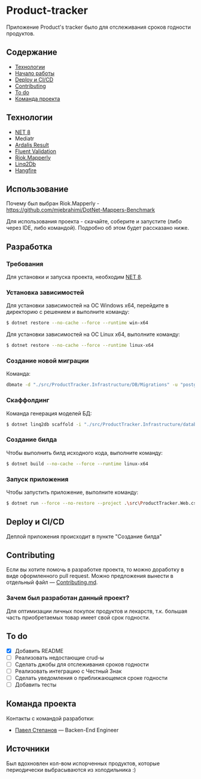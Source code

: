 # Product-tracker
Приложение Product's tracker было для отслеживания сроков годности продуктов.

## Содержание
- [Технологии](#технологии)
- [Начало работы](#начало-работы)
- [Deploy и CI/CD](#deploy-и-ci/cd)
- [Contributing](#contributing)
- [To do](#to-do)
- [Команда проекта](#команда-проекта)

## Технологии
- [NET 8](https://dotnet.microsoft.com/ru-ru/)
- Mediatr
- [Ardalis Result](https://result.ardalis.com/getting-started/)
- [Fluent Validation](https://docs.fluentvalidation.net/en/latest/)
- [Riok.Mapperly](https://mapperly.riok.app/)
- [Linq2Db](https://github.com/linq2db/linq2db)
- [Hangfire](https://www.hangfire.io/)

## Использование
Почему был выбран Riok.Mapperly - https://github.com/mjebrahimi/DotNet-Mappers-Benchmark

Для использования проекта - скачайте, соберите и запустите (либо через IDE, либо командой). Подробно об этом будет рассказано ниже.

## Разработка

### Требования
Для установки и запуска проекта, необходим [NET 8](https://dotnet.microsoft.com/ru-ru/download/dotnet/8.0).

### Установка зависимостей
Для установки зависимостей на ОС Windows x64, перейдите в директорию с решением и выполните команду:
```sh
$ dotnet restore --no-cache --force --runtime win-x64
```

Для установки зависимостей на ОС Linux x64, выполните команду:
```sh
$ dotnet restore --no-cache --force --runtime linux-x64
```

### Создание новой миграции
Команда:
```sh
dbmate -d "./src/ProductTracker.Infrastructure/DB/Migrations" -u "postgres://postgres:12345@localhost:5432/products-lab?sslmode=disable" new имя_миграции
```

### Скаффолдинг
Команда генерация моделей БД:
```sh
$ dotnet linq2db scaffold -i "./src/ProductTracker.Infrastructure/database.json" -c "Server=localhost;Port=5432;User ID=postgres;Password=12345;Database=products-lab;"
```

### Создание билда
Чтобы выполнить билд исходного кода, выполните команду: 
```sh
$ dotnet build --no-cache --force --runtime linux-x64
```

### Запуск приложения
Чтобы запустить приложение, выполните команду:
```sh
$ dotnet run --force --no-restore --project .\src\ProductTracker.Web.csproj
```

## Deploy и CI/CD
Деплой приложения происходит в пункте "Создание билда"

## Contributing
Если вы хотите помочь в разработке проекта, то можно доработку в виде оформленного pull request. Можно предложения вынести в отдельный файл — [Contributing.md](./CONTRIBUTING.md).

### Зачем был разработан данный проект?
Для оптимизации личных покупок продуктов и лекарств, т.к. большая часть приобретаемых товар имеет свой срок годности.

## To do
- [x] Добавить README
- [ ] Реализовать недостающие crud-ы
- [ ] Сделать джобы для отслеживания сроков годности
- [ ] Реализовать интеграцию с Честный Знак
- [ ] Сделать уведомления о приближающемся сроке годности
- [ ] Добавить тесты

## Команда проекта
Контакты с командой разработки:

- [Павел Степанов](https://t.me/stepanovpavelv) — Backen-End Engineer

## Источники
Был вдохновлен кол-вом испорченных продуктов, которые периодически выбрасываются из холодильника :)